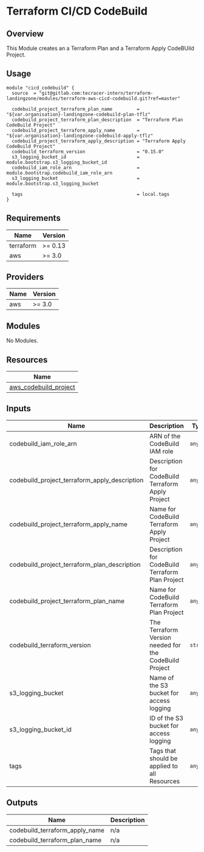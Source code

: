 # Terraform CI/CD CodeBuild

## Overview

This Module creates an a Terraform Plan and a Terraform Apply CodeBUild Project.

## Usage

````
module "cicd_codebuild" {
  source  = "git@gitlab.com:tecracer-intern/terraform-landingzone/modules/terraform-aws-cicd-codebuild.git?ref=master"

  codebuild_project_terraform_plan_name         = "${var.organisation}-landingzone-codebuild-plan-tflz"
  codebuild_project_terraform_plan_description  = "Terraform Plan CodeBuild Project"
  codebuild_project_terraform_apply_name        = "${var.organisation}-landingzone-codebuild-apply-tflz"
  codebuild_project_terraform_apply_description = "Terraform Apply CodeBuild Project"
  codebuild_terraform_version                   = "0.15.0"
  s3_logging_bucket_id                          = module.bootstrap.s3_logging_bucket_id
  codebuild_iam_role_arn                        = module.bootstrap.codebuild_iam_role_arn
  s3_logging_bucket                             = module.bootstrap.s3_logging_bucket

  tags                                          = local.tags
}
````

<!-- BEGINNING OF PRE-COMMIT-TERRAFORM DOCS HOOK -->
## Requirements

| Name | Version |
|------|---------|
| terraform | >= 0.13 |
| aws | >= 3.0 |

## Providers

| Name | Version |
|------|---------|
| aws | >= 3.0 |

## Modules

No Modules.

## Resources

| Name |
|------|
| [aws_codebuild_project](https://registry.terraform.io/providers/hashicorp/aws/latest/docs/resources/codebuild_project) |

## Inputs

| Name | Description | Type | Default | Required |
|------|-------------|------|---------|:--------:|
| codebuild\_iam\_role\_arn | ARN of the CodeBuild IAM role | `any` | n/a | yes |
| codebuild\_project\_terraform\_apply\_description | Description for CodeBuild Terraform Apply Project | `any` | n/a | yes |
| codebuild\_project\_terraform\_apply\_name | Name for CodeBuild Terraform Apply Project | `any` | n/a | yes |
| codebuild\_project\_terraform\_plan\_description | Description for CodeBuild Terraform Plan Project | `any` | n/a | yes |
| codebuild\_project\_terraform\_plan\_name | Name for CodeBuild Terraform Plan Project | `any` | n/a | yes |
| codebuild\_terraform\_version | The Terraform Version needed for the CodeBuild Project | `string` | n/a | yes |
| s3\_logging\_bucket | Name of the S3 bucket for access logging | `any` | n/a | yes |
| s3\_logging\_bucket\_id | ID of the S3 bucket for access logging | `any` | n/a | yes |
| tags | Tags that should be applied to all Resources | `any` | n/a | yes |

## Outputs

| Name | Description |
|------|-------------|
| codebuild\_terraform\_apply\_name | n/a |
| codebuild\_terraform\_plan\_name | n/a |
<!-- END OF PRE-COMMIT-TERRAFORM DOCS HOOK -->
